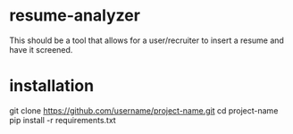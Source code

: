 # resume-analyzer
This should be a tool that allows for a user/recruiter to insert a resume and have it screened.

# installation
git clone https://github.com/username/project-name.git
cd project-name
pip install -r requirements.txt
